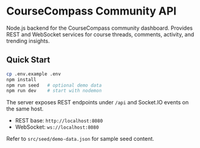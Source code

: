 # CourseCompass Community API

Node.js backend for the CourseCompass community dashboard. Provides REST and WebSocket services for course threads, comments, activity, and trending insights.

## Quick Start

```bash
cp .env.example .env
npm install
npm run seed   # optional demo data
npm run dev    # start with nodemon
```

The server exposes REST endpoints under `/api` and Socket.IO events on the same host.

- REST base: `http://localhost:8080`
- WebSocket: `ws://localhost:8080`

Refer to `src/seed/demo-data.json` for sample seed content.
